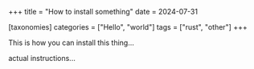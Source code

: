 +++
title = "How to install something"
date = 2024-07-31

[taxonomies]
categories = ["Hello", "world"]
tags = ["rust", "other"]
+++

This is how you can install this thing...
<!-- more -->

actual instructions...
